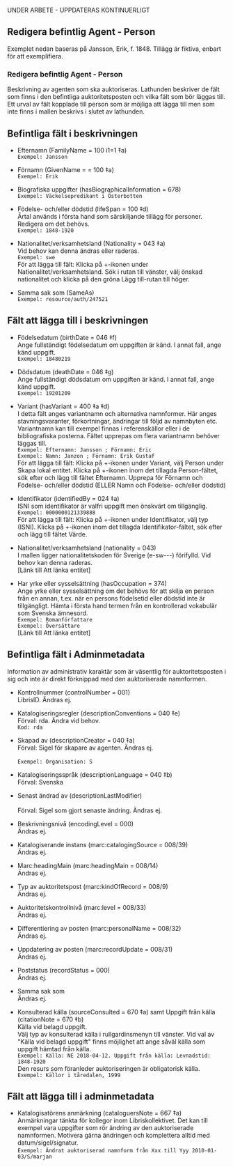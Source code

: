 UNDER ARBETE - UPPDATERAS KONTINUERLIGT

## Redigera befintlig Agent - Person
Exemplet nedan baseras på Jansson, Erik, f. 1848. Tillägg är fiktiva, enbart för att exemplifiera.


### Redigera befintlig Agent - Person
Beskrivning av agenten som ska auktoriseras. Lathunden beskriver de fält som finns i den befintliga auktoritetsposten och vilka fält som bör läggas till. Ett urval av fält kopplade till person som är möjliga att lägga till men som inte finns i mallen beskrivs i slutet av lathunden.

## Befintliga fält i beskrivningen

* Efternamn (FamilyName = 100 i1=1 ‡a)
  <br/>```Exempel: Jansson```

* Förnamn (GivenName = = 100 ‡a)
  <br/>```Exempel: Erik```

* Biografiska uppgifter (hasBiographicalInformation = 678)
  <br/>```Exempel: Väckelsepredikant i Österbotten```
  
* Födelse- och/eller dödstid (lifeSpan = 100 ‡d)
  <br/>Årtal används i första hand som särskiljande tillägg för personer. Redigera om det behövs.
  <br/>```Exempel: 1848-1920```

* Nationalitet/verksamhetsland (Nationality = 043 ‡a)
  <br/>Vid behov kan denna ändras eller raderas.
  <br/>```Exempel: swe```
  <br/>För att lägga till fält: Klicka på +-ikonen under Nationalitet/verksamhetsland. Sök i rutan till vänster, välj önskad nationalitet och klicka på den gröna Lägg till-rutan till höger.

* Samma sak som (SameAs)
  <br/>```Exempel: resource/auth/247521```
  
## Fält att lägga till i beskrivningen

* Födelsedatum (birthDate = 046 ‡f)
  <br/>Ange fullständigt födelsedatum om uppgiften är känd. I annat fall, ange känd uppgift.
  <br/>```Exempel: 18480219```
  
* Dödsdatum (deathDate = 046 ‡g)
  <br/>Ange fullständigt dödsdatum om uppgiften är känd. I annat fall, ange känd uppgift.
  <br/>```Exempel: 19201209```

* Variant (hasVariant = 400 ‡a ‡d)
  <br/>I detta fält anges variantnamn och alternativa namnformer. Här anges stavningsvaranter, förkortningar, ändringar till följd av namnbyten etc. Variantnamn kan till exempel finnas i referenskällor eller i de bibliografiska posterna. Fältet upprepas om flera variantnamn behöver läggas till.
  <br/>```Exempel: Efternamn: Jansson ; Förnamn: Eric```
  <br/>```Exempel: Namn: Janzon ; Förnamn: Erik Gustaf```
  <br/>För att lägga till fält: Klicka på +-ikonen under Variant, välj Person under Skapa lokal entitet. Klicka på +-ikonen inom det tillagda Person-fältet, sök efter och lägg till fältet Efternamn. Upprepa för Förnamn och Födelse- och/eller dödstid (ELLER Namn och Födelse- och/eller dödstid)
  
* Identifikator (identifiedBy = 024 ‡a)
  <br/>ISNI som identifikator är valfri uppgift men önskvärt om tillgänglig. 
  <br/>```Exempel: 0000000121339888 ```
  <br/>För att lägga till fält: Klicka på +-ikonen under Identifikator, välj typ (ISNI). Klicka på +-ikonen inom det tillagda Identifikator-fältet, sök efter och lägg till fältet Värde.

* Nationalitet/verksamhetsland (nationality = 043)
  <br/>I mallen ligger nationalitetskoden för Sverige (e-sw---) förifylld. Vid behov kan denna raderas. 
  <br/>[Länk till Att länka entitet]

* Har yrke eller sysselsättning (hasOccupation = 374)
   <br/>Ange yrke eller sysselsättning om det behövs för att skilja en person från en annan, t.ex. när en persons födelsetid eller dödstid inte är tillgängligt. Hämta i första hand termen från en kontrollerad vokabulär som Svenska ämnesord.
   <br/>```Exempel: Romanförfattare ```
   <br/>```Exempel: Översättare```
   <br/>[Länk till Att länka entitet]

## Befintliga fält i Adminmetadata
Information av administrativ karaktär som är väsentlig för auktoritetsposten i sig och inte är direkt förknippad med den auktoriserade namnformen.

* Kontrollnummer (controlNumber = 001)
  <br/>LibrisID. Ändras ej.

* Katalogiseringsregler (descriptionConventions = 040 ‡e)
  <br/>Förval: rda. Ändra vid behov. 
  <br/>```Kod: rda``` 

* Skapad av (descriptionCreator = 040 ‡a)
  <br/>Förval: Sigel för skapare av agenten. Ändras ej.  
  <br/>```Exempel: Organisation: S```

* Katalogiseringsspråk (descriptionLanguage = 040 ‡b)
  <br/>Förval: Svenska

* Senast ändrad av (descriptionLastModifier)  
  <br/>Förval: Sigel som gjort senaste ändring. Ändras ej.  
  
* Beskrivningsnivå (encodingLevel = 000)
  <br/>Ändras ej.

* Katalogiserande instans (marc:catalogingSource = 008/39)
  <br/>Ändras ej.

* Marc:headingMain (marc:headingMain = 008/14)
  <br/>Ändras ej.
  
* Typ av auktoritetspost (marc:kindOfRecord = 008/9)
  <br/>Ändras ej.

* Auktoritetskontrollnivå (marc:level = 008/33)
  <br/>Ändras ej.
  
* Differentiering av posten (marc:personalName = 008/32)
  <br/>Ändras ej.

* Uppdatering av posten (marc:recordUpdate = 008/31)
  <br/>Ändras ej.

* Poststatus (recordStatus = 000)
  <br/>Ändras ej.

* Samma sak som 
  <br/>Ändras ej.
  
* Konsulterad källa (sourceConsulted = 670 ‡a) samt Uppgift från källa (citationNote = 670 ‡b)
  <br/>Källa vid belagd uppgift. 
  <br/>Välj typ av konsulterad källa i rullgardinsmenyn till vänster. Vid val av "Källa vid belagd uppgift" finns möjlighet att ange såväl källa som uppgift hämtad från källa. 
  <br/>```Exempel: Källa: NE 2018-04-12. Uppgift från källa: Levnadstid: 1848-1920```
  <br/>Den resurs som föranleder auktoriseringen är obligatorisk källa.
  <br/>```Exempel: Källor i tåredalen, 1999```
  
## Fält att lägga till i adminmetadata

* Katalogisatörens anmärkning (cataloguersNote = 667 ‡a)
  <br/>Anmärkningar tänkta för kollegor inom Libriskollektivet. Det kan till exempel vara uppgifter som rör ändring av den auktoriserade namnformen. Motivera gärna ändringen och komplettera alltid med datum/sigel/signatur.
<br/>```Exempel: Ändrat auktoriserad namnform från Xxx till Yyy 2010-01-03/S/marjan```
  
